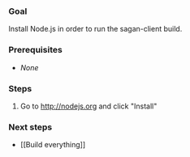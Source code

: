 ### Goal

Install Node.js in order to run the sagan-client build.

### Prerequisites

 - *None*

### Steps

1. Go to http://nodejs.org and click "Install"

### Next steps

 - [[Build everything]]